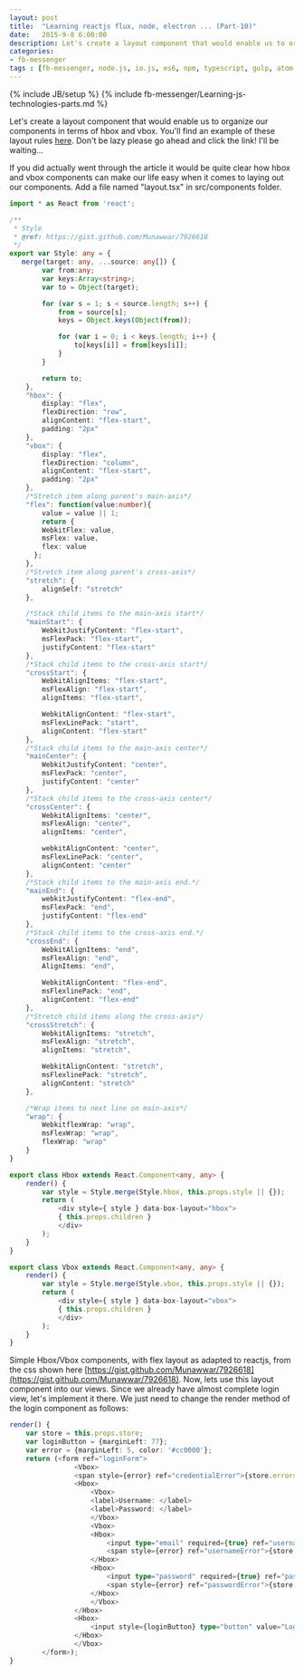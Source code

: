 ```yaml
---
layout: post
title:  "Learning reactjs flux, node, electron ... (Part-10)"
date:   2015-9-8 6:00:00
description: Let's create a layout component that would enable us to organize our components in terms of hbox and vbox. You'll find an example of these layout rules
categories:
- fb-messenger
tags : [fb-messenger, node.js, io.js, es6, npm, typescript, gulp, atom-electron, hbox, vbox]
---
```

{% include JB/setup %}
{% include fb-messenger/Learning-js-technologies-parts.md %}
<p class="first">
    Let's create a layout component that would enable us to organize our components in terms of hbox and vbox. You'll find an example of these
    layout rules <a href="https://developer.mozilla.org/en-US/docs/Mozilla/Tech/XUL/Tutorial/The_Box_Model">here</a>. Don't be lazy please go ahead and click
    the link! I'll be waiting...
</p>
If you did actually went through the article it would be quite clear how hbox and vbox components can make our life easy when it comes to laying
out our components. Add a file named "layout.tsx" in src/components folder.

```ts
import * as React from 'react';

/**
 * Style
 * @ref: https://gist.github.com/Munawwar/7926618
 */
export var Style: any = {
   merge(target: any, ...source: any[]) {
        var from:any;
        var keys:Array<string>;
        var to = Object(target);

        for (var s = 1; s < source.length; s++) {
            from = source[s];
            keys = Object.keys(Object(from));

            for (var i = 0; i < keys.length; i++) {
                to[keys[i]] = from[keys[i]];
            }
        }

        return to;
    },
    "hbox": {
        display: "flex",
        flexDirection: "row",
        alignContent: "flex-start",
        padding: "2px"
    },
    "vbox": {
        display: "flex",
        flexDirection: "column",
        alignContent: "flex-start",
        padding: "2px"
    },
    /*Stretch item along parent's main-axis*/
    "flex": function(value:number){
        value = value || 1;
        return {
        WebkitFlex: value,
        msFlex: value,
        flex: value
      };
    },
    /*Stretch item along parent's cross-axis*/
    "stretch": {
        alignSelf: "stretch"
    },

    /*Stack child items to the main-axis start*/
    "mainStart": {
        WebkitJustifyContent: "flex-start",
        msFlexPack: "flex-start",
        justifyContent: "flex-start"
    },
    /*Stack child items to the cross-axis start*/
    "crossStart": {
        WebkitAlignItems: "flex-start",
        msFlexAlign: "flex-start",
        alignItems: "flex-start",

        WebkitAlignContent: "flex-start",
        msFlexLinePack: "start",
        alignContent: "flex-start"
    },
    /*Stack child items to the main-axis center*/
    "mainCenter": {
        WebkitJustifyContent: "center",
        msFlexPack: "center",
        justifyContent: "center"
    },
    /*Stack child items to the cross-axis center*/
    "crossCenter": {
        WebkitAlignItems: "center",
        msFlexAlign: "center",
        alignItems: "center",

        webkitAlignContent: "center",
        msFlexLinePack: "center",
        alignContent: "center"
    },
    /*Stack child items to the main-axis end.*/
    "mainEnd": {
        webkitJustifyContent: "flex-end",
        msFlexPack: "end",
        justifyContent: "flex-end"
    },
    /*Stack child items to the cross-axis end.*/
    "crossEnd": {
        WebkitAlignItems: "end",
        msFlexAlign: "end",
        AlignItems: "end",

        WebkitAlignContent: "flex-end",
        msFlexlinePack: "end",
        alignContent: "flex-end"
    },
    /*Stretch child items along the cross-axis*/
    "crossStretch": {
        WebkitAlignItems: "stretch",
        msFlexAlign: "stretch",
        alignItems: "stretch",

        WebkitAlignContent: "stretch",
        msFlexlinePack: "stretch",
        alignContent: "stretch"
    },

    /*Wrap items to next line on main-axis*/
    "wrap": {
        WebkitflexWrap: "wrap",
        msFlexWrap: "wrap",
        flexWrap: "wrap"
    }
}

export class Hbox extends React.Component<any, any> {
	render() {
		var style = Style.merge(Style.hbox, this.props.style || {});
		return (
			<div style={ style } data-box-layout="hbox">
			{ this.props.children }
			</div>
		);
	}
}

export class Vbox extends React.Component<any, any> {
	render() {
		var style = Style.merge(Style.vbox, this.props.style || {});
		return (
			<div style={ style } data-box-layout="vbox">
			{ this.props.children }
			</div>
		);
	}
}

```
Simple Hbox/Vbox components, with flex layout as adapted to reactjs, from the css shown here [https://gist.github.com/Munawwar/7926618](https://gist.github.com/Munawwar/7926618).
Now, lets use this layout component into our views. Since we already have almost complete login view, let's implement it there.
We just need to change the render method of the login component as follows:

```ts
render() {
    var store = this.props.store;
    var loginButton = {marginLeft: 77};
    var error = {marginLeft: 5, color: '#cc0000'};
    return (<form ref="loginForm">
                <Vbox>
                <span style={error} ref="credentialError">{store.errors.credential}</span>
                <Hbox>
                    <Vbox>
                    <label>Username: </label>
                    <label>Password: </label>
                    </Vbox>
                    <Vbox>
                    <Hbox>
                        <input type="email" required={true} ref="username" />
                        <span style={error} ref="usernameError">{store.errors.username}</span>
                    </Hbox>
                    <Hbox>
                        <input type="password" required={true} ref="password" />
                        <span style={error} ref="passwordError">{store.errors.password}</span>
                    </Hbox>
                    </Vbox>
                </Hbox>
                <Hbox>
                    <input style={loginButton} type="button" value="Login" ref="btnLogin" onClick={this.dologin.bind(this) } />
                </Hbox>
                </Vbox>
        </form>);
}
```